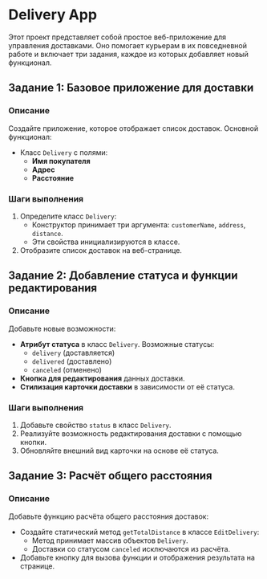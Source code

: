 # Delivery App
Этот проект представляет собой простое веб-приложение для управления доставками. Оно помогает курьерам в их повседневной работе и включает три задания, каждое из которых добавляет новый функционал.
## Задание 1: Базовое приложение для доставки

### Описание
Создайте приложение, которое отображает список доставок. Основной функционал:
- Класс `Delivery` с полями:
  - **Имя покупателя**
  - **Адрес**
  - **Расстояние**
  
### Шаги выполнения
1. Определите класс `Delivery`:
   - Конструктор принимает три аргумента: `customerName`, `address`, `distance`.
   - Эти свойства инициализируются в классе.
2. Отобразите список доставок на веб-странице.
## Задание 2: Добавление статуса и функции редактирования

### Описание
Добавьте новые возможности:
- **Атрибут статуса** в класс `Delivery`. Возможные статусы:
  - `delivery` (доставляется)
  - `delivered` (доставлено)
  - `canceled` (отменено)
- **Кнопка для редактирования** данных доставки.
- **Стилизация карточки доставки** в зависимости от её статуса.

### Шаги выполнения
1. Добавьте свойство `status` в класс `Delivery`.
2. Реализуйте возможность редактирования доставки с помощью кнопки.
3. Обновляйте внешний вид карточки на основе её статуса.

## Задание 3: Расчёт общего расстояния

### Описание
Добавьте функцию расчёта общего расстояния доставок:
- Создайте статический метод `getTotalDistance` в классе `EditDelivery`:
  - Метод принимает массив объектов `Delivery`.
  - Доставки со статусом `canceled` исключаются из расчёта.
- Добавьте кнопку для вызова функции и отображения результата на странице.

